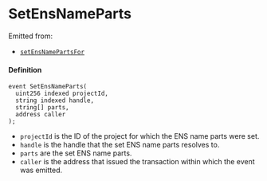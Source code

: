 # SetEnsNameParts

Emitted from:

* [`setEnsNamePartsFor`](/dev/api/v2/contracts/or-utilities/jbprojecthandles/write/setensnamepartsfor.md)

#### Definition

```
event SetEnsNameParts(
  uint256 indexed projectId,
  string indexed handle,
  string[] parts,
  address caller
);
```

* `projectId` is the ID of the project for which the ENS name parts were set. 
* `handle` is the handle that the set ENS name parts resolves to. 
* `parts` are the set ENS name parts. 
* `caller` is the address that issued the transaction within which the event was emitted.
